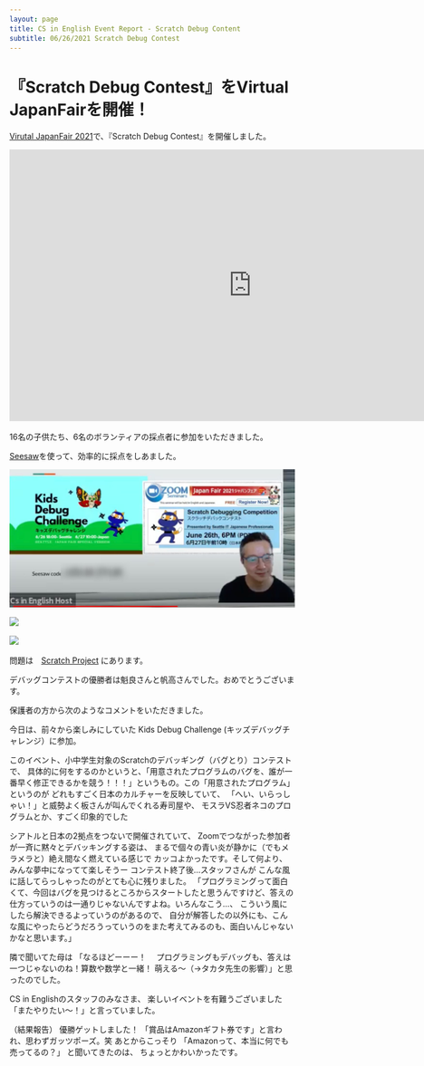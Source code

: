```yaml
---
layout: page
title: CS in English Event Report - Scratch Debug Content
subtitle: 06/26/2021 Scratch Debug Contest
---
```

# 『Scratch Debug Contest』をVirtual JapanFairを開催！

[Virutal JapanFair 2021](https://www.japanfairus.org/)で、『Scratch Debug Contest』を開催しました。

<iframe width="853" height="480" src="https://www.youtube.com/embed/1wrplS8EIaA" title="YouTube video player" frameborder="0" allow="accelerometer; autoplay; clipboard-write; encrypted-media; gyroscope; picture-in-picture" allowfullscreen></iframe>

16名の子供たち、6名のボランティアの採点者に参加をいただきました。

[Seesaw](https://web.seesaw.me/)を使って、効率的に採点をしあました。

![](/img/2021-06-26/title2.jpeg)

![](/img/2021-06-26/kids.png)

![](/img/2021-06-26/progress.png)


問題は　[Scratch Project](https://scratch.mit.edu/users/CoderDojoDazaifu/projects/) にあります。

デバッグコンテストの優勝者は魁良さんと帆高さんでした。おめでとうございます。

保護者の方から次のようなコメントをいただきました。

今日は、前々から楽しみにしていた
Kids Debug Challenge (キッズデバッグチャレンジ）に参加。

このイベント、小中学生対象のScratchのデバッギング（バグとり）コンテストで、
具体的に何をするのかというと、「用意されたプログラムのバグを、誰が一番早く修正できるかを競う！！！」というもの。この「用意されたプログラム」というのが
どれもすごく日本のカルチャーを反映していて、
「へい、いらっしゃい！」と威勢よく板さんが叫んでくれる寿司屋や、
モスラVS忍者ネコのプログラムとか、すごく印象的でした

シアトルと日本の2拠点をつないで開催されていて、
Zoomでつながった参加者が一斉に黙々とデバッキングする姿は、
まるで個々の青い炎が静かに（でもメラメラと）絶え間なく燃えている感じで
カッコよかったです。そして何より、みんな夢中になってて楽しそうー
コンテスト終了後…スタッフさんが
こんな風に話してらっしゃったのがとても心に残りました。
「プログラミングって面白くて、今回はバグを見つけるところからスタートしたと思うんですけど、答えの仕方っていうのは一通りじゃないんですよね。いろんなこう…、
こういう風にしたら解決できるよっていうのがあるので、
自分が解答したの以外にも、こんな風にやったらどうだろうっていうのをまた考えてみるのも、面白いんじゃないかなと思います。」

隣で聞いてた母は
「なるほどーーー！　
プログラミングもデバッグも、答えは一つじゃないのね！算数や数学と一緒！
萌える～（→タカタ先生の影響）」と思ったのでした。

CS in Englishのスタッフのみなさま、
楽しいイベントを有難うございました
「またやりたい〜！」と言っていました。

（結果報告）
優勝ゲットしました！
「賞品はAmazonギフト券です」と言われ、思わずガッツポーズ。笑
あとからこっそり
「Amazonって、本当に何でも売ってるの？」
と聞いてきたのは、
ちょっとかわいかったです。
